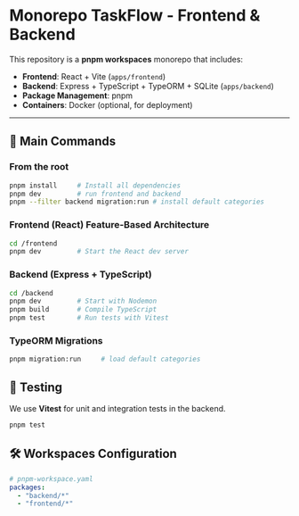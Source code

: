 # Monorepo TaskFlow - Frontend & Backend

This repository is a **pnpm workspaces** monorepo that includes:

-  **Frontend**: React + Vite (`apps/frontend`)
-  **Backend**: Express + TypeScript + TypeORM + SQLite (`apps/backend`)
-  **Package Management**: pnpm
-  **Containers**: Docker (optional, for deployment)

---


## 🚀 Main Commands

### From the root

```bash
pnpm install     # Install all dependencies
pnpm dev         # run frontend and backend
pnpm --filter backend migration:run # install default categories 
```

### Frontend (React) Feature-Based Architecture 

```bash
cd /frontend
pnpm dev         # Start the React dev server
```

### Backend (Express + TypeScript)

```bash
cd /backend
pnpm dev         # Start with Nodemon
pnpm build       # Compile TypeScript
pnpm test        # Run tests with Vitest
```

### TypeORM Migrations

```bash
pnpm migration:run     # load default categories
```

## 🧪 Testing

We use **Vitest** for unit and integration tests in the backend.

```bash
pnpm test
```

## 🛠️ Workspaces Configuration

```yaml
# pnpm-workspace.yaml
packages:
  - "backend/*"
  - "frontend/*"
```

